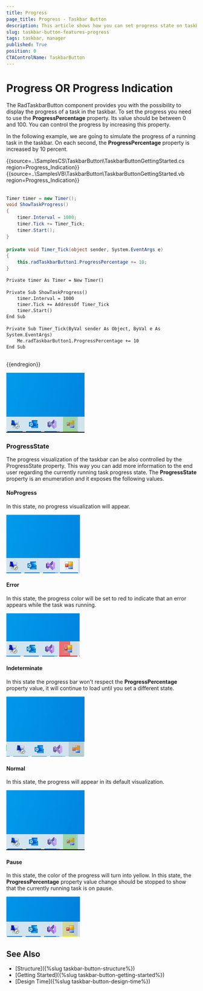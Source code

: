 ```yaml
---
title: Progress
page_title: Progress - Taskbar Button
description: This article shows how you can set progress state on taskbar.  
slug: taskbar-button-features-progress
tags: taskbar, manager
published: True
position: 0 
CTAControlName: TaskbarButton
---
```


# Progress OR Progress Indication

The RadTaskbarButton component provides you with the possibility to display the progress of a task in the taskbar. To set the progress you need to use the __ProgressPercentage__ property. Its value should be between 0 and 100. You can control the progress by increasing this property.

In the following example, we are going to simulate the progress of a running task in the taskbar. On each second, the __ProgressPercentage__ property is increased by 10 percent.

{{source=..\SamplesCS\TaskbarButton\TaskbarButtonGettingStarted.cs region=Progress_Indication}} 
{{source=..\SamplesVB\TaskbarButton\TaskbarButtonGettingStarted.vb region=Progress_Indication}}

````C#

Timer timer = new Timer();
void ShowTaskProgress()
{
    timer.Interval = 1000;
    timer.Tick += Timer_Tick;
	timer.Start();
}

private void Timer_Tick(object sender, System.EventArgs e)
{
    this.radTaskbarButton1.ProgressPercentage += 10;
}

````
````VB.NET
Private timer As Timer = New Timer()

Private Sub ShowTaskProgress()
	timer.Interval = 1000
	timer.Tick += AddressOf Timer_Tick
	timer.Start()
End Sub

Private Sub Timer_Tick(ByVal sender As Object, ByVal e As System.EventArgs)
	Me.radTaskbarButton1.ProgressPercentage += 10
End Sub


````

{{endregion}}

![WinForms RadTaskbarButton ProgressPercentage](images/winforms-radtaskbarbutton-progresspercentage.gif)

### ProgressState

The progress visualization of the taskbar can be also controlled by the ProgressState property. This way you can add more information to the end user regarding the currently running task progress state. The __ProgressState__ property is an enumeration and it exposes the following values.

#### NoProgress

In this state, no progress visualization will appear.

![WinForms RadTaskbarButton ProgressState NoProgress](images/winforms-radtaskbarbutton-progressstate-noprogress.png)

#### Error 

In this state, the progress color will be set to red to indicate that an error appears while the task was running.

![WinForms RadTaskbarButton ProgressState Error](images/winforms-radtaskbarbutton-progressstate-error.png)

#### Indeterminate

In this state the progress bar won't respect the __ProgressPercentage__ property value, it will continue to load until you set a different state.

![WinForms RadTaskbarButton ProgressState Indeterminate](images/winforms-radtaskbarbutton-progressstate-indeterminate.gif)

#### Normal

In this state, the progress will appear in its default visualization.

![WinForms RadTaskbarButton ProgressState Normal](images/winforms-radtaskbarbutton-progresspercentage.gif)

#### Pause
In this state, the color of the progress will turn into yellow. In this state, the __ProgressPercentage__ property value change should be stopped to show that the currently running task is on pause.

![WinForms RadTaskbarButton ProgressState Pause](images/winforms-radtaskbarbutton-progressstate-pause.png)

## See Also

* [Structure]({%slug taskbar-button-structure%}) 
* [Getting Started]({%slug taskbar-button-getting-started%})
* [Design Time]({%slug taskbar-button-design-time%}) 
 
        

